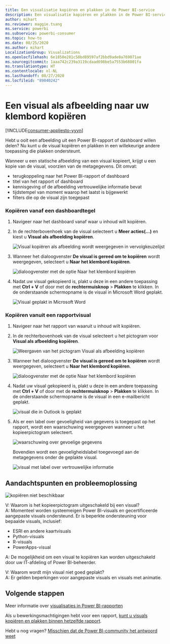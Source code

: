 ```yaml
---
title: Een visualisatie kopiëren en plakken in de Power BI-service
description: Een visualisatie kopiëren en plakken in de Power BI-service
author: mihart
ms.reviewer: maggie.tsang
ms.service: powerbi
ms.subservice: powerbi-consumer
ms.topic: how-to
ms.date: 08/25/2020
ms.author: mihart
LocalizationGroup: Visualizations
ms.openlocfilehash: 6e1850e281c58bd89597af2bbd9ade0a769071ae
ms.sourcegitcommit: 1aaa742c239a3119cdaad698be5a7553b68801fa
ms.translationtype: HT
ms.contentlocale: nl-NL
ms.lasthandoff: 08/27/2020
ms.locfileid: "89040242"
---
```

# <a name="copy-a-visual-as-an-image-to-your-clipboard"></a>Een visual als afbeelding naar uw klembord kopiëren

[!INCLUDE[consumer-appliesto-yyyn](../includes/consumer-appliesto-yyyn.md)]

Hebt u ooit een afbeelding uit een Power BI-rapport of dashboard willen delen? Nu kunt u de visual kopiëren en plakken in een willekeurige andere toepassing die plakken ondersteunt. 

Wanneer u een statische afbeelding van een visual kopieert, krijgt u een kopie van de visual, voorzien van de metagegevens. Dit omvat:
* terugkoppeling naar het Power BI-rapport of dashboard
* titel van het rapport of dashboard
* kennisgeving of de afbeelding vertrouwelijke informatie bevat
* tijdstempel van moment waarop het laatst is bijgewerkt
* filters die op de visual zijn toegepast

### <a name="copy-from-a-dashboard-tile"></a>Kopiëren vanaf een dashboardtegel

1. Navigeer naar het dashboard vanaf waar u inhoud wilt kopiëren.

2. In de rechterbovenhoek van de visual selecteert u **Meer acties(...)** en kiest u **Visual als afbeelding kopiëren**. 

    ![Visual kopiëren als afbeelding wordt weergegeven in vervolgkeuzelijst](media/end-user-copy-paste/power-bi-copy-dashboard.png)

3. Wanneer het dialoogvenster **De visual is gereed om te kopiëren** wordt weergegeven, selecteert u **Naar het klembord kopiëren**.

    ![dialoogvenster met de optie Naar het klembord kopiëren](media//end-user-copy-paste/power-bi-copied.png)

4. Nadat uw visual gekopieerd is, plakt u deze in een andere toepassing met **Ctrl + V** of door met de **rechtermuisknop** > **Plakken** te klikken. In de onderstaande schermopname is de visual in Microsoft Word geplakt. 

    ![Visual geplakt in Microsoft Word](media//end-user-copy-paste/power-bi-paste-word.png)

### <a name="copy-from-a-report-visual"></a>Kopiëren vanuit een rapportvisual 

1. Navigeer naar het rapport van waaruit u inhoud wilt kopiëren.

2. In de rechterbovenhoek van de visual selecteert u het pictogram voor **Visual als afbeelding kopiëren**. 

    ![Weergaven van het pictogram Visual als afbeelding kopiëren](media/end-user-copy-paste/power-bi-copy-icon.png)

3. Wanneer het dialoogvenster **De visual is gereed om te kopiëren** wordt weergegeven, selecteert u **Naar het klembord kopiëren**.

    ![dialoogvenster met de optie Naar het klembord kopiëren](media//end-user-copy-paste/power-bi-copied.png)


4. Nadat uw visual gekopieerd is, plakt u deze in een andere toepassing met **Ctrl + V** of door met de **rechtermuisknop** > **Plakken** te klikken. In de onderstaande schermopname is de visual in een e-mailbericht geplakt.

    ![visual die in Outlook is geplakt](media//end-user-copy-paste/power-bi-copy-email.png)

5. Als er een label over gevoeligheid van gegevens is toegepast op het rapport, wordt een waarschuwing weergegeven wanneer u het kopieerpictogram selecteert.  

    ![waarschuwing over gevoelige gegevens](media//end-user-copy-paste/power-bi-sensitive.png)

    Bovendien wordt een gevoeligheidslabel toegevoegd aan de metagegevens onder de geplakte visual. 

    ![visual met label over vertrouwelijke informatie](media//end-user-copy-paste/power-bi-confidential.png)



## <a name="considerations-and-troubleshooting"></a>Aandachtspunten en probleemoplossing

   ![kopiëren niet beschikbaar](media//end-user-copy-paste/power-bi-copy-grey.png)


V: Waarom is het kopieerpictogram uitgeschakeld bij een visual?    
A: Momenteel worden systeemeigen Power BI-visuals en gecertificeerde aangepaste visuals ondersteund. Er is beperkte ondersteuning voor bepaalde visuals, inclusief: 
- ESRI en andere kaartvisuals 
- Python-visuals 
- R-visuals 
- PowerApps-visual   

A: De mogelijkheid om een visual te kopiëren kan worden uitgeschakeld door uw IT-afdeling of Power BI-beheerder.


V: Waarom wordt mijn visual niet goed geplakt?    
A: Er gelden beperkingen voor aangepaste visuals en visuals met animatie. 



## <a name="next-steps"></a>Volgende stappen
Meer informatie over [visualisaties in Power BI-rapporten](end-user-visual-type.md)

Als u bewerkingsmachtigingen hebt voor een rapport, [kunt u visuals kopiëren en plakken binnen hetzelfde rapport](../visuals/power-bi-visualization-copy-paste.md). 

Hebt u nog vragen? [Misschien dat de Power BI-community het antwoord weet](https://community.powerbi.com/)

